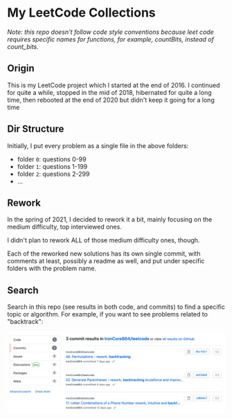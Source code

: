 # My LeetCode Collections

*Note: this repo doesn't follow code style conventions because leet code requires specific names for functions, for example, countBits, instead of count_bits.*

## Origin

This is my LeetCode project which I started at the end of 2016. I continued for quite a while, stopped in the mid of 2018, hibernated for quite a long time, then rebooted at the end of 2020 but didn't keep it going for a long time

## Dir Structure

Initially, I put every problem as a single file in the above folders:

- folder `0`: questions 0-99
- folder `1`: questions 1-199
- folder `2`: questions 2-299
- ...

## Rework

In the spring of 2021, I decided to rework it a bit, mainly focusing on the medium difficulty, top interviewed ones.

I didn't plan to rework ALL of those medium difficulty ones, though. 

Each of the reworked new solutions has its own single commit, with comments at least, possibly a readme as well, and put under specific folders with the problem name.

## Search

Search in this repo (see results in both code, and commits) to find a specific topic or algorithm. For example, if you want to see problems related to "backtrack":

![backtrack](./screenshots/search.png)
